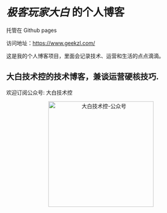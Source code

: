 # *极客玩家大白* 的个人博客
托管在 Github pages

访问地址：https://www.geekzl.com/

这是我的个人博客项目，里面会记录技术、运营和生活的点点滴滴。

## 大白技术控的技术博客，兼谈运营硬核技巧.

欢迎订阅公众号: 大白技术控

<div align="center">
  <img width="280" height="280" src="https://cdn.jsdelivr.net/gh/yanglr/yanglr.github.io/assets/images/dotnet.jpg" alt="大白技术控-公众号" />
</div>
